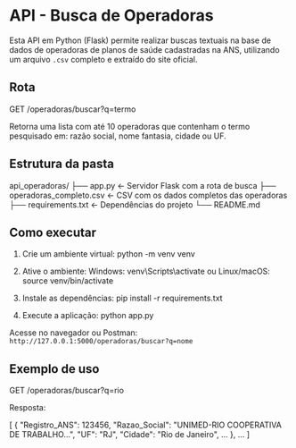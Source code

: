 # API - Busca de Operadoras

Esta API em Python (Flask) permite realizar buscas textuais na base de dados de operadoras de planos de saúde cadastradas na ANS, utilizando um arquivo `.csv` completo e extraído do site oficial.

## Rota

GET /operadoras/buscar?q=termo

Retorna uma lista com até 10 operadoras que contenham o termo pesquisado em: razão social, nome fantasia, cidade ou UF.

## Estrutura da pasta

api_operadoras/ ├── app.py ← Servidor Flask com a rota de busca ├── operadoras_completo.csv ← CSV com os dados completos das operadoras ├── requirements.txt ← Dependências do projeto └── README.md

## Como executar

1. Crie um ambiente virtual: python -m venv venv
	
2. Ative o ambiente:
Windows:
venv\Scripts\activate ou
Linux/macOS:
source venv/bin/activate
3. Instale as dependências:
pip install -r requirements.txt
4. Execute a aplicação:
python app.py

Acesse no navegador ou Postman: `http://127.0.0.1:5000/operadoras/buscar?q=nome`

## Exemplo de uso

GET /operadoras/buscar?q=rio

Resposta:

[
  {
    "Registro_ANS": 123456,
    "Razao_Social": "UNIMED-RIO COOPERATIVA DE TRABALHO...",
    "UF": "RJ",
    "Cidade": "Rio de Janeiro",
    ...
  },
  ...
]
